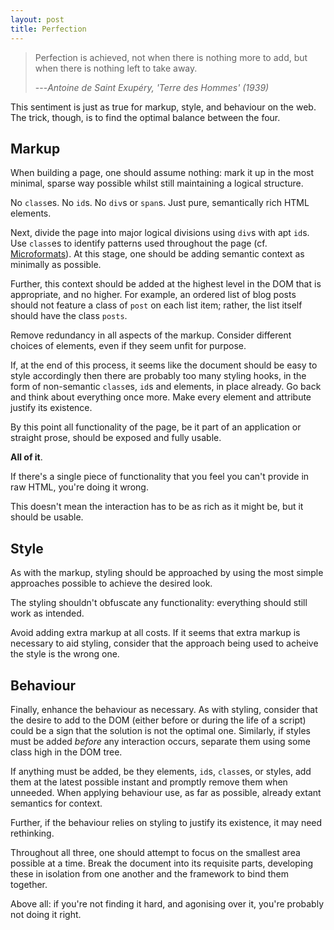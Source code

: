 ```yaml
---
layout: post
title: Perfection
---
```

> Perfection is achieved, not when there is nothing more to add, but
> when there is nothing left to take away.
>
> <footer>---<cite>Antoine de Saint Exupéry, 'Terre des Hommes' (1939)</cite></footer>

This sentiment is just as true for markup, style, and behaviour on the
web. The trick, though, is to find the optimal balance between the four.

## Markup

When building a page, one should assume nothing: mark it up in the most
minimal, sparse way possible whilst still maintaining a logical
structure.

No `class`es. No `id`s. No `div`s or `span`s. Just pure, semantically
rich HTML elements.

Next, divide the page into major logical divisions using `div`s with apt
`id`s. Use `class`es to identify patterns used throughout the page (cf.
[Microformats][]). At this stage, one should be adding semantic context
as minimally as possible.

Further, this context should be added at the highest level in the DOM
that is appropriate, and no higher. For example, an ordered list of blog
posts should not feature a class of `post` on each list item; rather,
the list itself should have the class `posts`.

Remove redundancy in all aspects of the markup. Consider different
choices of elements, even if they seem unfit for purpose.

If, at the end of this process, it seems like the document should be
easy to style accordingly then there are probably too many styling
hooks, in the form of non-semantic `class`es, `id`s and elements, in
place already. Go back and think about everything once more. Make every
element and attribute justify its existence.

By this point all functionality of the page, be it part of an
application or straight prose, should be exposed and fully usable.

**All of it**.

If there's a single piece of functionality that you feel you can't
provide in raw HTML, you're doing it wrong.

This doesn't mean the interaction has to be as rich as it might be, but
it should be usable.

## Style

As with the markup, styling should be approached by using the most
simple approaches possible to achieve the desired look.

The styling shouldn't obfuscate any functionality: everything should
still work as intended.

Avoid adding extra markup at all costs. If it seems that extra markup is
necessary to aid styling, consider that the approach being used to
acheive the style is the wrong one.

## Behaviour

Finally, enhance the behaviour as necessary. As with styling, consider
that the desire to add to the DOM (either before or during the life of a
script) could be a sign that the solution is not the optimal one.
Similarly, if styles must be added *before* any interaction occurs,
separate them using some class high in the DOM tree.

If anything must be added, be they elements, `id`s, `class`es, or
styles, add them at the latest possible instant and promptly remove them
when unneeded. When applying behaviour use, as far as possible, already
extant semantics for context.

Further, if the behaviour relies on styling to justify its existence, it
may need rethinking.

Throughout all three, one should attempt to focus on the smallest area
possible at a time. Break the document into its requisite parts,
developing these in isolation from one another and the framework to bind
them together.

Above all: if you're not finding it hard, and agonising over it, you're
probably not doing it right.

[Microformats]: http://microformats.org/
